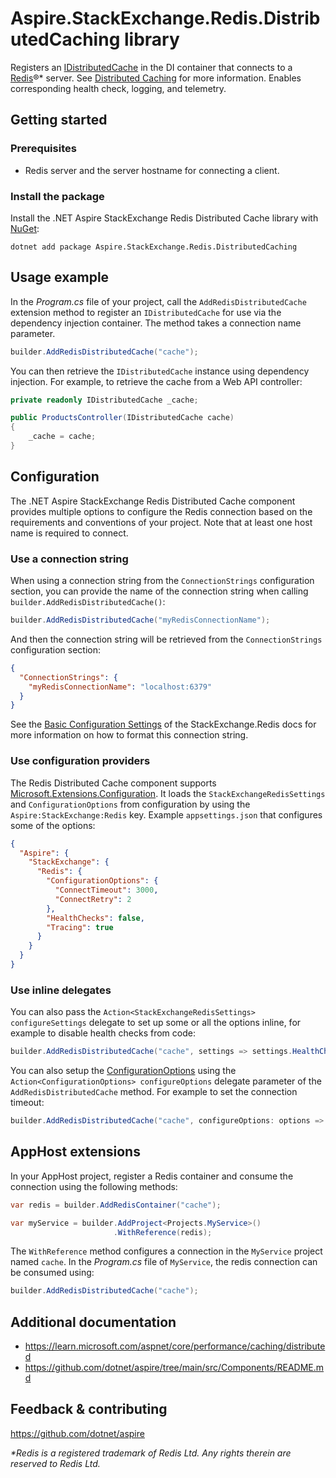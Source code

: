 # Aspire.StackExchange.Redis.DistributedCaching library

Registers an [IDistributedCache](https://learn.microsoft.com/dotnet/api/microsoft.extensions.caching.distributed.idistributedcache) in the DI container that connects to a [Redis](https://redis.io/)®* server. See [Distributed Caching](https://learn.microsoft.com/aspnet/core/performance/caching/distributed) for more information. Enables corresponding health check, logging, and telemetry.

## Getting started

### Prerequisites

- Redis server and the server hostname for connecting a client.

### Install the package

Install the .NET Aspire StackExchange Redis Distributed Cache library with [NuGet](https://www.nuget.org):

```dotnetcli
dotnet add package Aspire.StackExchange.Redis.DistributedCaching
```

## Usage example

In the _Program.cs_ file of your project, call the `AddRedisDistributedCache` extension method to register an `IDistributedCache` for use via the dependency injection container. The method takes a connection name parameter.

```csharp
builder.AddRedisDistributedCache("cache");
```

You can then retrieve the `IDistributedCache` instance using dependency injection. For example, to retrieve the cache from a Web API controller:

```csharp
private readonly IDistributedCache _cache;

public ProductsController(IDistributedCache cache)
{
    _cache = cache;
}
```

## Configuration

The .NET Aspire StackExchange Redis Distributed Cache component provides multiple options to configure the Redis connection based on the requirements and conventions of your project. Note that at least one host name is required to connect.

### Use a connection string

When using a connection string from the `ConnectionStrings` configuration section, you can provide the name of the connection string when calling `builder.AddRedisDistributedCache()`:

```csharp
builder.AddRedisDistributedCache("myRedisConnectionName");
```

And then the connection string will be retrieved from the `ConnectionStrings` configuration section:

```json
{
  "ConnectionStrings": {
    "myRedisConnectionName": "localhost:6379"
  }
}
```

See the [Basic Configuration Settings](https://stackexchange.github.io/StackExchange.Redis/Configuration.html#basic-configuration-strings) of the StackExchange.Redis docs for more information on how to format this connection string.

### Use configuration providers

The Redis Distributed Cache component supports [Microsoft.Extensions.Configuration](https://learn.microsoft.com/dotnet/api/microsoft.extensions.configuration). It loads the `StackExchangeRedisSettings` and `ConfigurationOptions` from configuration by using the `Aspire:StackExchange:Redis` key. Example `appsettings.json` that configures some of the options:

```json
{
  "Aspire": {
    "StackExchange": {
      "Redis": {
        "ConfigurationOptions": {
          "ConnectTimeout": 3000,
          "ConnectRetry": 2
        },
        "HealthChecks": false,
        "Tracing": true
      }
    }
  }
}
```

### Use inline delegates

You can also pass the `Action<StackExchangeRedisSettings> configureSettings` delegate to set up some or all the options inline, for example to disable health checks from code:

```csharp
builder.AddRedisDistributedCache("cache", settings => settings.HealthChecks = false);
```

You can also setup the [ConfigurationOptions](https://stackexchange.github.io/StackExchange.Redis/Configuration.html#configuration-options) using the `Action<ConfigurationOptions> configureOptions` delegate parameter of the `AddRedisDistributedCache` method. For example to set the connection timeout:

```csharp
builder.AddRedisDistributedCache("cache", configureOptions: options => options.ConnectTimeout = 3000);
```

## AppHost extensions

In your AppHost project, register a Redis container and consume the connection using the following methods:

```csharp
var redis = builder.AddRedisContainer("cache");

var myService = builder.AddProject<Projects.MyService>()
                       .WithReference(redis);
```

The `WithReference` method configures a connection in the `MyService` project named `cache`. In the _Program.cs_ file of `MyService`, the redis connection can be consumed using:

```csharp
builder.AddRedisDistributedCache("cache");
```

## Additional documentation

* https://learn.microsoft.com/aspnet/core/performance/caching/distributed
* https://github.com/dotnet/aspire/tree/main/src/Components/README.md

## Feedback & contributing

https://github.com/dotnet/aspire

_*Redis is a registered trademark of Redis Ltd. Any rights therein are reserved to Redis Ltd._
